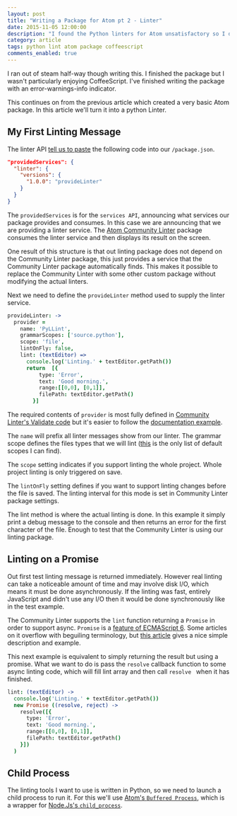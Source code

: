 ```yaml
---
layout: post
title: "Writing a Package for Atom pt 2 - Linter"
date: 2015-11-05 12:00:00
description: "I found the Python linters for Atom unsatisfactory so I decided to create my own. This involved learning to write Atom packages and CoffeeScript. This article transforms a basic package into a linter."
category: article
tags: python lint atom package coffeescript
comments_enabled: true
---
```


I ran out of steam half-way though writing this. I finished the package but I wasn't particularly enjoying CoffeeScript.
I've finished writing the package with an error-warnings-info indicator.

This continues on from the previous article which created a very basic Atom package. In this article we'll turn it into a python Linter.

## My First Linting Message

The linter API [tell us to paste](https://github.com/atom-community/linter/wiki/Linter-API) the following code into our `/package.json`.

```json
"providedServices": {
  "linter": {
    "versions": {
      "1.0.0": "provideLinter"
    }
  }
}
```

The `providedServices` is for the `services API`, announcing what services our package provides and consumes. In this case we are announcing that we are providing a linter service. The [Atom Community Linter](https://github.com/atom-community/linter/blob/master/package.json) package consumes the linter service and then displays its result on the screen.

One result of this structure is that out linting package does not depend on the Community Linter package, this just provides a service that the Community Linter package automatically finds. This makes it possible to replace the Community Linter with some other custom package without modifying the actual linters.

Next we need to define the `provideLinter` method used to supply the linter service.

```coffeescript
provideLinter: ->
  provider =
    name: 'PyLLint',
    grammarScopes: ['source.python'],
    scope: 'file',
    lintOnFly: false,
    lint: (textEditor) =>
      console.log('Linting.' + textEditor.getPath())
      return  [{
          type: 'Error',
          text: 'Good morning.',
          range:[[0,0], [0,1]],
          filePath: textEditor.getPath()
        }]
```

The required contents of `provider` is most fully defined in [Community Linter's Validate code](https://github.com/atom-community/linter/blob/master/lib/validate.coffee) but it's easier to follow the [documentation example](https://github.com/atom-community/linter/wiki/Linter-API).

The `name` will prefix all linter messages show from our linter. The grammar scope defines the files types that we will lint ([this](https://github.com/execjosh/atom-file-types) is the only list of default scopes I can find).

The `scope` setting indicates if you support linting the whole project. Whole project linting is only triggered on save.

The `lintOnFly` setting defines if you want to support linting changes before the file is saved. The linting interval for this mode is set in Community Linter package settings.

The lint method is where the actual linting is done. In this example it simply print a debug message to the console and then returns an error for the first character of the file. Enough to test that the Community Linter is using our linting package.  


## Linting on a Promise

Out first test linting message is returned immediately. However real linting can take a noticeable amount of time and may involve disk I/O, which means it must be done asynchronously. If the linting was fast, entirely JavaScript and didn't use any I/O then it would be done synchronously like in the test example.

The Community Linter supports the `lint` function returning a `Promise` in order to support async. `Promise` is a [feature of ECMAScript 6](http://www.ecma-international.org/ecma-262/6.0/#sec-promise-constructor). Some articles on it overflow with beguiling terminology, but [this article](http://www.html5rocks.com/en/tutorials/es6/promises/#toc-async) gives a nice simple description and example.

This next example is equivalent to simply returning the result but using a promise. What we want to do is pass the `resolve` callback function to some async linting code, which will fill lint array and then call `resolve ` when it has finished.   

```coffeescript
lint: (textEditor) ->
  console.log('Linting.' + textEditor.getPath())
  new Promise ((resolve, reject) ->
    resolve([{
      type: 'Error',
      text: 'Good morning.',
      range:[[0,0], [0,1]],
      filePath: textEditor.getPath()
    }])
  )

```



## Child Process

The linting tools I want to use is written in Python, so we need to launch a child process to run it. For this we'll use [Atom's `Buffered Process`](https://atom.io/docs/api/v1.1.0/BufferedProcess), which is a wrapper for [Node.Js's `child_process`](https://nodejs.org/api/child_process.html).

